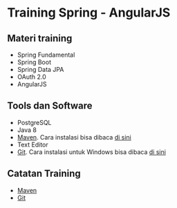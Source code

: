 # Training Spring - AngularJS #

## Materi training ##

* Spring Fundamental
* Spring Boot
* Spring Data JPA
* OAuth 2.0
* AngularJS

## Tools dan Software ##

* PostgreSQL
* Java 8
* [Maven](http://maven.apache.org/). Cara instalasi bisa dibaca [di sini](http://software.endy.muhardin.com/java/persiapan-coding-java/)
* Text Editor
* [Git](http://git-scm.com/). Cara instalasi untuk Windows bisa dibaca [di sini](http://software.endy.muhardin.com/aplikasi/instalasi-git-di-windows/)

## Catatan Training ##

* [Maven](materi/maven.md)
* [Git](materi/git.md)
